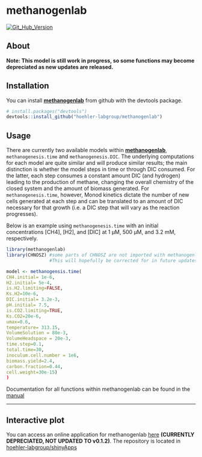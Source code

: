 
<!-- README.md is generated from README.Rmd. Please edit that file -->

# methanogenlab 
<!-- badges: start -->

[![Git\_Hub\_Version](https://img.shields.io/github/r-package/v/mankeldy/Methanogen_package?label=Github&logo=Github)](/commits)
<!-- badges: end -->

## About
**Note: This model is still work in progress, so some functions may become depreciated as new updates are released.**
## Installation

You can install **[methanogenlab]()** from github with the
devtools package.

``` r
# install.packages("devtools")
devtools::install_github("hoehler-labgroup/methanogenlab")
```
## Usage
There are currently two available models within **[methanogenlab]()**, `methanogenesis.time` and `methanogenesis.DIC`. The underlying computations for each model are quite similar and will produce similar results; the main distinction is whether the model steps in time or through DIC consumed. For the latter, each step consumes a constant amount DIC (and hydrogen) leading to the production of methane, changing the overall chemistry of the closed system and the amount of biomass generated. For `methanogenesis.time`, however, Monod kinetics dictate the number of new cells generated at each step and can be translated to an amount of DIC necessary for that growth (i.e. a DIC step that will vary as the reaction progresses).

Below is an example using `methanogenesis.time` with an initial concentrations [CH4], [H2], and [DIC] at 1 &#956;M, 500 &#956;M, and 3.2 mM, respectively. 
``` r
library(methanogenlab)
library(CHNOSZ) #some parts of CHNOSZ are not imported with methanogenlab, causing certain parts of the model to break. 
                #This will hopefully be corrected for in future updates. You can install CHNOSZ from CRAN.

model <- methanogensis.time(
CH4.initial= 1e-6,
H2.initial= 5e-4,
is.H2.limiting=FALSE,
Ks.H2=10e-6,
DIC.initial= 3.2e-3,
pH.initial= 7.5,
is.CO2.limiting=TRUE,
Ks.CO2=20e-6,
umax=0.6,
temperature= 313.15,
VolumeSolution = 80e-3,
VolumeHeadspace = 20e-3,
time.step=0.1,
total.time=30,
inoculum.cell.number = 1e6,
biomass.yield=2.4,
carbon.fraction=0.44,
cell.weight=30e-15)
)
```

Documentation for all functions within methanogenlab can be found in the [manual](pdf%20manuals/methanogenlab_0.1.2.pdf)

------------------------------------------------------------------------

## Interactive plot

You can access an online application for methanogenlab [here](https://hoehler-labgroup.shinyapps.io/methanogenlab) **(CURRENTLY DEPRECIATED, NOT UPDATED TO v0.1.2)**. The repository is located in [hoehler-labgroup/shinyApps](https://github.com/hoehler-labgroup/shinyApps)

